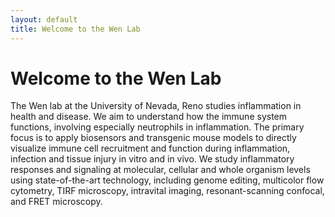 ```yaml
---
layout: default
title: Welcome to the Wen Lab
---
```


# Welcome to the Wen Lab

The Wen lab at the University of Nevada, Reno studies inflammation in health and disease. We aim to understand how the immune system functions, involving especially neutrophils in inflammation. The primary focus is to apply biosensors and transgenic mouse models to directly visualize immune cell recruitment and function during inflammation, infection and tissue injury in vitro and in vivo. We study inflammatory responses and signaling at molecular, cellular and whole organism levels using state-of-the-art technology, including genome editing, multicolor flow cytometry, TIRF microscopy, intravital imaging, resonant-scanning confocal, and FRET microscopy.
